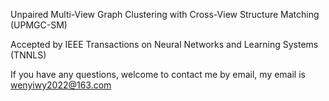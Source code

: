 Unpaired Multi-View Graph Clustering with Cross-View Structure Matching (UPMGC-SM)

Accepted by IEEE Transactions on Neural Networks and Learning Systems (TNNLS)

If you have any questions, welcome to contact me by email, my email is wenyiwy2022@163.com
